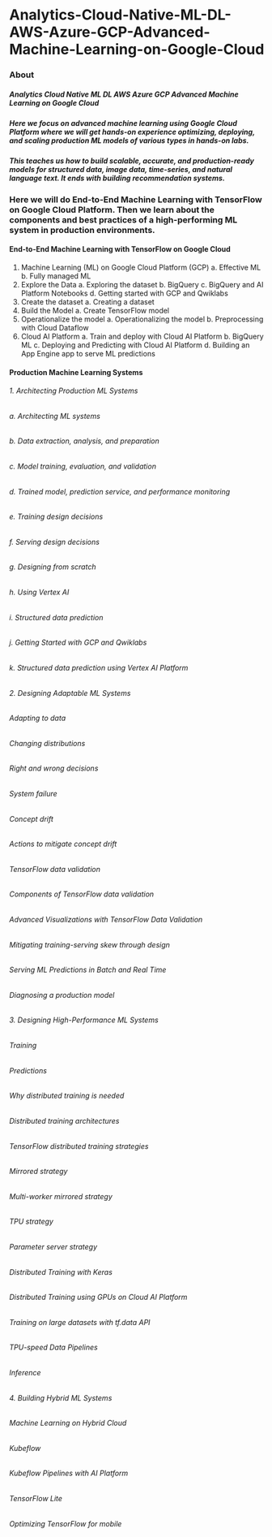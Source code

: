# Analytics-Cloud-Native-ML-DL-AWS-Azure-GCP-Advanced-Machine-Learning-on-Google-Cloud
### About
##### Analytics Cloud Native ML DL AWS Azure GCP Advanced Machine Learning on Google Cloud
##### Here we focus on advanced machine learning using Google Cloud Platform where we will get hands-on experience optimizing, deploying, and scaling production ML models of various types in hands-on labs. 
##### This teaches us how to build scalable, accurate, and production-ready models for structured data, image data, time-series, and natural language text. It ends with building recommendation systems.

### Here we will do End-to-End Machine Learning with TensorFlow on Google Cloud Platform. Then we learn about the components and best practices of a high-performing ML system in production environments.
#### End-to-End Machine Learning with TensorFlow on Google Cloud
1. Machine Learning (ML) on Google Cloud Platform (GCP)
  a. Effective ML
  b. Fully managed ML
2. Explore the Data
  a. Exploring the dataset
  b. BigQuery
  c. BigQuery and AI Platform Notebooks
  d. Getting started with GCP and Qwiklabs
3. Create the dataset
  a. Creating a dataset
4. Build the Model
  a. Create TensorFlow model
5. Operationalize the model
  a. Operationalizing the model
  b. Preprocessing with Cloud Dataflow
6. Cloud AI Platform
  a. Train and deploy with Cloud AI Platform
  b. BigQuery ML
  c. Deploying and Predicting with Cloud AI Platform
  d. Building an App Engine app to serve ML predictions

#### Production Machine Learning Systems
###### 1. Architecting Production ML Systems
  ###### a. Architecting ML systems
  ###### b. Data extraction, analysis, and preparation
  ###### c. Model training, evaluation, and validation
  ###### d. Trained model, prediction service, and performance monitoring
  ###### e. Training design decisions
  ###### f. Serving design decisions
  ###### g. Designing from scratch
  ###### h. Using Vertex AI
  ###### i. Structured data prediction
  ###### j. Getting Started with GCP and Qwiklabs
  ###### k. Structured data prediction using Vertex AI Platform
  ###### 2. Designing Adaptable ML Systems
###### Adapting to data
###### Changing distributions
###### Right and wrong decisions
###### System failure
###### Concept drift
###### Actions to mitigate concept drift
###### TensorFlow data validation
###### Components of TensorFlow data validation
###### Advanced Visualizations with TensorFlow Data Validation
###### Mitigating training-serving skew through design
###### Serving ML Predictions in Batch and Real Time
###### Diagnosing a production model
###### 3. Designing High-Performance ML Systems
###### Training
###### Predictions
###### Why distributed training is needed
###### Distributed training architectures
###### TensorFlow distributed training strategies
###### Mirrored strategy
###### Multi-worker mirrored strategy
###### TPU strategy
###### Parameter server strategy
###### Distributed Training with Keras
###### Distributed Training using GPUs on Cloud AI Platform
###### Training on large datasets with tf.data API
###### TPU-speed Data Pipelines
###### Inference
###### 4. Building Hybrid ML Systems
###### Machine Learning on Hybrid Cloud
###### Kubeflow
###### Kubeflow Pipelines with AI Platform
###### TensorFlow Lite
###### Optimizing TensorFlow for mobile

